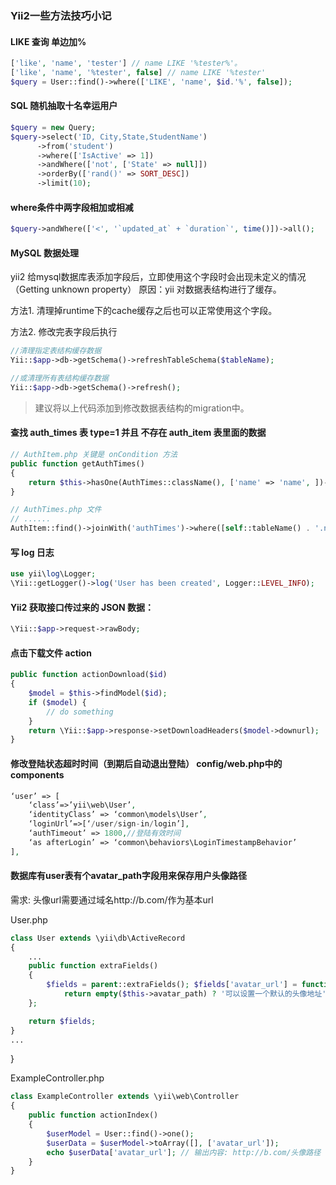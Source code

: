 ### Yii2一些方法技巧小记

#### LIKE 查询 单边加%

```php
['like', 'name', 'tester'] // name LIKE '%tester%'。
['like', 'name', '%tester', false] // name LIKE '%tester'
$query = User::find()->where(['LIKE', 'name', $id.'%', false]);
```


#### SQL 随机抽取十名幸运用户

```php
$query = new Query;             
$query->select('ID, City,State,StudentName')
      ->from('student')                               
      ->where(['IsActive' => 1])
      ->andWhere(['not', ['State' => null]])
      ->orderBy(['rand()' => SORT_DESC])
      ->limit(10);
```


#### where条件中两字段相加或相减

```php
$query->andWhere(['<', '`updated_at` + `duration`', time()])->all();
```

#### MySQL 数据处理
yii2 给mysql数据库表添加字段后，立即使用这个字段时会出现未定义的情况（Getting unknown property）
原因：yii 对数据表结构进行了缓存。

方法1. 清理掉runtime下的cache缓存之后也可以正常使用这个字段。

方法2. 修改完表字段后执行

```php
//清理指定表结构缓存数据
Yii::$app->db->getSchema()->refreshTableSchema($tableName);

//或清理所有表结构缓存数据
Yii::$app->db->getSchema()->refresh();
```

> 建议将以上代码添加到修改数据表结构的migration中。


#### 查找 auth_times 表 type=1 并且 不存在 auth_item 表里面的数据
```php
// AuthItem.php 关键是 onCondition 方法
public function getAuthTimes()
{
    return $this->hasOne(AuthTimes::className(), ['name' => 'name', ])->onCondition([AuthTimes::tableName() . '.type' => 1]);
}

// AuthTimes.php 文件
// ......
AuthItem::find()->joinWith('authTimes')->where([self::tableName() . '.name' => null])->all();
```

#### 写 log 日志
```php
use yii\log\Logger;
\Yii::getLogger()->log('User has been created', Logger::LEVEL_INFO);
```


#### Yii2 获取接口传过来的 JSON 数据：

```php
\Yii::$app->request->rawBody;
```


#### 点击下载文件 action

```php
public function actionDownload($id)
{
    $model = $this->findModel($id);
    if ($model) {
    	// do something
    }
    return \Yii::$app->response->setDownloadHeaders($model->downurl);
}
```


#### 修改登陆状态超时时间（到期后自动退出登陆） config/web.php中的components

```php
‘user’ => [
    ‘class’=>’yii\web\User’,
    ‘identityClass’ => ‘common\models\User’,
    ‘loginUrl’=>[‘/user/sign-in/login’],
    ‘authTimeout’ => 1800,//登陆有效时间
    ‘as afterLogin’ => ‘common\behaviors\LoginTimestampBehavior’
],
```


#### 数据库有user表有个avatar_path字段用来保存用户头像路径
需求: 头像url需要通过域名http://b.com/作为基本url

User.php



```php
class User extends \yii\db\ActiveRecord
{
    ...
    public function extraFields()
    {
        $fields = parent::extraFields(); $fields['avatar_url'] = function () {
            return empty($this->avatar_path) ? '可以设置一个默认的头像地址' : 'http://b.com/' . $this->avatar_path;
    };

    return $fields;
}
...
```
}

ExampleController.php

```php
class ExampleController extends \yii\web\Controller
{
    public function actionIndex()
    {
        $userModel = User::find()->one();
        $userData = $userModel->toArray([], ['avatar_url']);
		echo $userData['avatar_url']; // 输出内容: http://b.com/头像路径
	}
}
```

